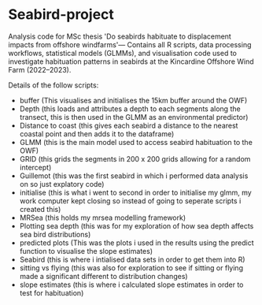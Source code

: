 # Seabird-project
Analysis code for MSc thesis 'Do seabirds habituate to displacement impacts from offshore windfarms'— Contains all R scripts, data processing workflows, statistical models (GLMMs), and visualisation code used to investigate habituation patterns in seabirds at the Kincardine Offshore Wind Farm (2022–2023).

Details of the follow scripts:

- buffer (This visualises and initialises the 15km buffer around the OWF)
- Depth (this loads and attributes a depth to each segments along the transect, this is then used in the GLMM as an environmental predictor)
- Distance to coast (this gives each seabird a distance to the nearest coastal point and then adds it to the dataframe)
- GLMM (this is the main model used to access seabird habituation to the OWF)
- GRID (this grids the segments in 200 x 200 grids allowing for a random intercept)
- Guillemot (this was the first seabird in which i performed data analysis on so just explatory code)
- initialise (this is what i went to second in order to initialise my glmm, my work computer kept closing so instead of going to seperate scripts i created this)
- MRSea (this holds my mrsea modelling framework)
- Plotting sea depth (this was for my exploration of how sea depth affects sea bird distributions)
- predicted plots (This was the plots i used in the results using the predict function to visualise the slope estimates)
- Seabird (this is where i intialised data sets in order to get them into R)
- sitting vs flying (this was also for exploration to see if sitting or flying made a significant different to distribution changes)
- slope estimates (this is where i calculated slope estimates in order to test for habituation)
